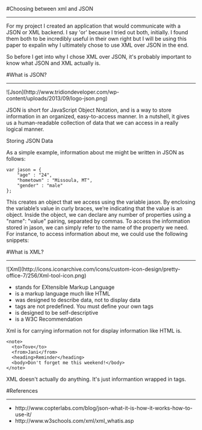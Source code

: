 #Choosing between xml and JSON
<hr/>

For my project I created an application that would communicate with a JSON or XML backend. I say 'or' because I tried out both, initially. I found them both to be incredibly useful in their own right but I will be using this paper to expalin why I ultimately chose to use XML over JSON in the end.

So before I get into why I chose XML over JSON, it's probably important to know what JSON and XML actually is.

#What is JSON?
<hr/>
![Json](http://www.tridiondeveloper.com/wp-content/uploads/2013/09/logo-json.png)


JSON is short for JavaScript Object Notation, and is a way to store information in an organized, easy-to-access manner. In a nutshell, it gives us a human-readable collection of data that we can access in a really logical manner.

Storing JSON Data

As a simple example, information about me might be written in JSON as follows:
```
var jason = {
	"age" : "24",
	"hometown" : "Missoula, MT",
	"gender" : "male"
};
```

This creates an object that we access using the variable jason. By enclosing the variable’s value in curly braces, we’re indicating that the value is an object. Inside the object, we can declare any number of properties using a "name": "value" pairing, separated by commas. To access the information stored in jason, we can simply refer to the name of the property we need. For instance, to access information about me, we could use the following snippets:

#What is XML?
<hr/>
![Xml](http://icons.iconarchive.com/icons/custom-icon-design/pretty-office-7/256/Xml-tool-icon.png)

<ul>
<li> stands for EXtensible Markup Language</li>
<li> is a markup language much like HTML</li>
<li> was designed to describe data, not to display data</li>
<li> tags are not predefined. You must define your own tags</li>
<li> is designed to be self-descriptive</li>
<li> is a W3C Recommendation</li>
</ul>

Xml is for carrying information not for display information like HTML is.

````
<note>
  <to>Tove</to>
  <from>Jani</from>
  <heading>Reminder</heading>
  <body>Don't forget me this weekend!</body>
</note>
````
XML doesn't actually do anything. It's just informantion wrapped in tags.

#References
<hr/>
<ul>
<li>http://www.copterlabs.com/blog/json-what-it-is-how-it-works-how-to-use-it/</li>
<li>http://www.w3schools.com/xml/xml_whatis.asp</li>
</ul>
